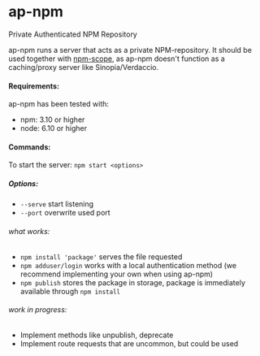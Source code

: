 # ap-npm
Private Authenticated NPM Repository

ap-npm runs a server that acts as a private NPM-repository. It should be used together with [npm-scope](https://docs.npmjs.com/misc/scope), as ap-npm doesn't function as a caching/proxy server like Sinopia/Verdaccio. 

#### Requirements:
ap-npm has been tested with:
- npm: 3.10 or higher
- node: 6.10 or higher

#### Commands:
To start the server: `npm start <options>`

##### Options:

- `--serve` start listening
- `--port` overwrite used port

###### what works:
 - `npm install 'package'` serves the file requested
 - `npm adduser/login` works with a local authentication method (we recommend implementing your own when using ap-npm)
 - `npm publish` stores the package in storage, package is immediately available through `npm install`
 
 ###### work in progress:
  - Implement methods like unpublish, deprecate
  - Implement route requests that are uncommon, but could be used

